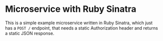 # Microservice with Ruby Sinatra

This is a simple example microservice written in Ruby Sinatra, which just has a `POST /` endpoint, that needs a static Authorization header and returns a static JSON response.

